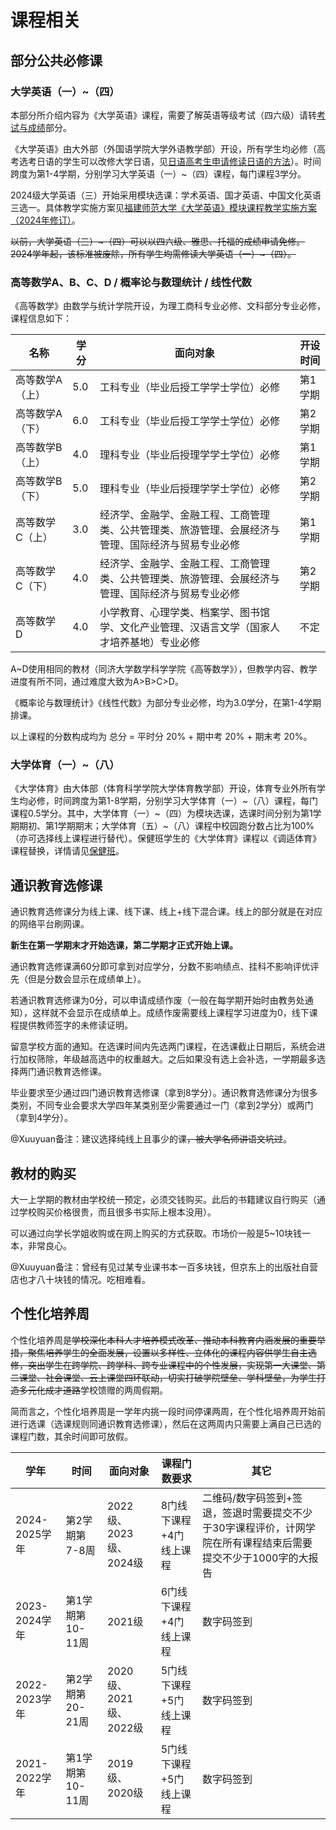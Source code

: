 # 课程相关
## 部分公共必修课
### 大学英语（一）~（四）
本部分所介绍内容为《大学英语》课程，需要了解英语等级考试（四六级）请转[考试与成绩](./exam.md)部分。

《大学英语》由大外部（外国语学院大学外语教学部）开设，所有学生均必修（高考选考日语的学生可以改修大学日语，见[日语高考生申请修读日语的方法](../study/exam.md)）。时间跨度为第1-4学期，分别学习大学英语（一）~（四）课程，每门课程3学分。

2024级大学英语（三）开始采用模块选课：学术英语、国才英语、中国文化英语 三选一。具体教学实施方案见[福建师范大学《大学英语》模块课程教学实施方案（2024年修订）](https://cfl.fjnu.edu.cn/07/11/c8474a395025/page.htm)。

<del>以前，大学英语（三）~（四）可以以四六级、雅思、托福的成绩申请免修。2024学年起，该标准被废除，所有学生均需修读大学英语（一）~（四）。</del>

### 高等数学A、B、C、D / 概率论与数理统计 / 线性代数
《高等数学》由数学与统计学院开设，为理工商科专业必修、文科部分专业必修，课程信息如下：

| 名称 | 学分 | 面向对象 | 开设时间 | 
| --- | --- | --- | --- | 
| 高等数学A（上） | 5.0 | 工科专业（毕业后授工学学士学位）必修 | 第1学期 | 
| 高等数学A（下） | 6.0 | 工科专业（毕业后授工学学士学位）必修 | 第2学期 | 
| 高等数学B（上） | 4.0 | 理科专业（毕业后授理学学士学位）必修 | 第1学期 | 
| 高等数学B（下） | 5.0 | 理科专业（毕业后授理学学士学位）必修 | 第2学期 | 
| 高等数学C（上） | 3.0 | 经济学、金融学、金融工程、工商管理类、公共管理类、旅游管理、会展经济与管理、国际经济与贸易专业必修 | 第1学期 | 
| 高等数学C（下） | 4.0 | 经济学、金融学、金融工程、工商管理类、公共管理类、旅游管理、会展经济与管理、国际经济与贸易专业必修 | 第2学期 | 
| 高等数学D | 4.0 | 小学教育、心理学类、档案学、图书馆学、文化产业管理、汉语言文学（国家人才培养基地）专业必修 | 不定 | 

A~D使用相同的教材（同济大学数学科学学院《高等数学》），但教学内容、教学进度有所不同，通过难度大致为A>B>C>D。

《概率论与数理统计》《线性代数》为部分专业必修，均为3.0学分，在第1-4学期排课。

以上课程的分数构成均为 总分 = 平时分 20% + 期中考 20% + 期末考 20%。
### 大学体育（一）~（八）
《大学体育》由大体部（体育科学学院大学体育教学部）开设，体育专业外所有学生均必修，时间跨度为第1-8学期，分别学习大学体育（一）~（八）课程，每门课程0.5学分。其中，大学体育（一）~（四）为模块选课，选课时间分别为第1学期期初、第1学期期末；大学体育（五）~（八）课程中校园跑分数占比为100%（亦可选择线上课程进行替代）。保健班学生的《大学体育》课程以《调适体育》课程替换，详情请见[保健班](../study/exam.md)。

## 通识教育选修课
通识教育选修课分为线上课、线下课、线上+线下混合课。线上的部分就是在对应的网络平台刷网课。

**新生在第一学期末才开始选课，第二学期才正式开始上课。**

通识教育选修课满60分即可拿到对应学分，分数不影响绩点、挂科不影响评优评先（但是分数会显示在成绩单上）。

若通识教育选修课为0分，可以申请成绩作废（一般在每学期开始时由教务处通知），这样就不会显示在成绩单上。成绩作废需要线上课程学习进度为0，线下课程提供教师签字的未修读证明。

留意学校方面的通知。在选课时间内先选两门课程，在选课截止日期后，系统会进行加权筛除，年级越高选中的权重越大。之后如果没有选上会补选，一学期最多选择两门通识教育选修课。

毕业要求至少通过四门通识教育选修课（拿到8学分）。通识教育选修课分为很多类别，不同专业会要求大学四年某类别至少需要通过一门（拿到2学分）或两门（拿到4学分）。

@Xuuyuan备注：建议选择纯线上且事少的课<del>，被大学名师讲语文坑过</del>。

## 教材的购买
大一上学期的教材由学校统一预定，必须交钱购买。此后的书籍建议自行购买（通过学校购买价格很贵，而且很多书实际上根本没用）。

可以通过向学长学姐收购或在网上购买的方式获取。市场价一般是5~10块钱一本，非常良心。

@Xuuyuan备注：曾经有见过某专业课书本一百多块钱，但京东上的出版社自营店也才八十块钱的情况。吃相难看。

## 个性化培养周
个性化培养周是<del>学校深化本科人才培养模式改革、推动本科教育内涵发展的重要举措，聚焦培养学生的全面发展，设置以多样性、立体化的课程内容供学生自主选修，突出学生在跨学院、跨学科、跨专业课程中的个性发展，实现第一大课堂、第二课堂、社会课堂、云上课堂四环联动，切实打破学院壁垒、学科壁垒，为学生打造多元化成才道路</del>学校馈赠的两周假期。

简而言之，个性化培养周是一学年内挑一段时间停课两周，在个性化培养周开始前进行选课（选课规则同通识教育选修课），然后在这两周内只需要上满自己已选的课程门数，其余时间即可放假。

| 学年 | 时间 | 面向对象 | 课程门数要求 | 其它 | 
| --- | --- | --- | --- | --- | 
| 2024-2025学年 | 第2学期第7-8周 | 2022级、2023级、2024级 | 8门线下课程+4门线上课程 | 二维码/数字码签到+签退，签退时需要提交不少于30字课程评价，计网学院在所有课程结束后需要提交不少于1000字的大报告 | 
| 2023-2024学年 | 第1学期第10-11周 | 2021级 | 6门线下课程+4门线上课程 | 数字码签到 | 
| 2022-2023学年 | 第2学期第20-21周 | 2020级、2021级、2022级 | 5门线下课程+5门线上课程 | 数字码签到 | 
| 2021-2022学年 | 第1学期第10-11周 | 2019级、2020级 | 5门线下课程+5门线上课程 | 数字码签到 |